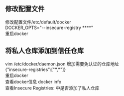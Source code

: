 
## 修改配置文件  
修改配置文件/etc/default/docker  
DOCKER_OPTS="--insecure-registry ****"  
重启docker

## 将私人仓库添加到信任仓库
vim /etc/docker/daemon.json
增加需要免认证的仓库地址  
{"insecure-registries":["***","***"]}  
重启docker  
查看docker信息 docker info  
查看Insecure Registries: 中是否添加了私人仓库  
